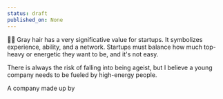 ```yaml
---
status: draft
published_on: None
---
```

🧓🏼 Gray hair has a very significative value for startups. It symbolizes experience, ability, and a network. Startups must balance how much top-heavy or energetic they want to be, and it's not easy. 

There is always the risk of falling into being ageist, but I believe a young company needs to be fueled by high-energy people. 

A company made up by